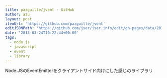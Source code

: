 ```yaml
---
title: pazguille/jvent · GitHub
author: azu
layout: post
itemUrl: 'https://github.com/pazguille/jvent'
editJSONPath: 'https://github.com/jser/jser.info/edit/gh-pages/data/2013/03/index.json'
date: '2013-03-24T10:22:44+00:00'
tags:
  - node.js
  - javascript
  - event
  - library
---
```

Node.JSのEventEmitterをクライアントサイド向けにした感じのライブラリ
